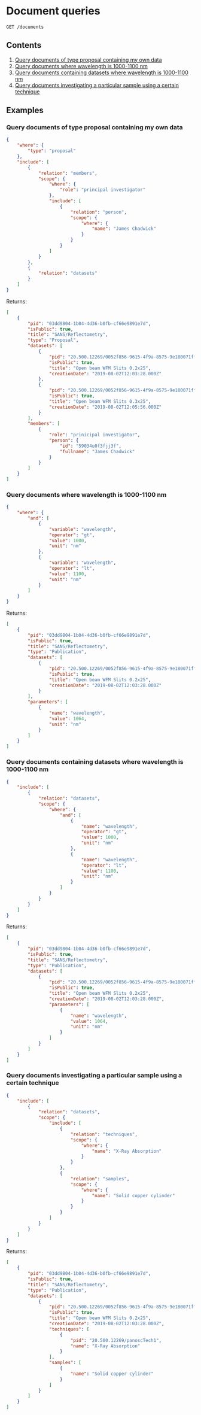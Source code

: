 # Document queries

`GET /documents`

## Contents
1. [Query documents of type proposal containing my own data](#query-documents-of-type-proposal-containing-my-own-data)
2. [Query documents where wavelength is 1000-1100 nm](#query-documents-where-wavelength-is-1000-1100-nm)
3. [Query documents containing datasets where wavelength is 1000-1100 nm](#query-documents-containing-datasets-where-wavelength-is-1000-1100-nm)
4. [Query documents investigating a particular sample using a certain technique](#query-documents-investigating-a-particular-sample-using-a-certain-technique)

## Examples

### Query documents of type proposal containing my own data

```json
{
    "where": {
        "type": "proposal"
    },
    "include": [
        {
            "relation": "members",
            "scope": {
                "where": {
                    "role": "principal investigator"
                },
                "include": [
                    {
                        "relation": "person",
                        "scope": {
                            "where": {
                                "name": "James Chadwick"
                            }
                        }
                    }
                ]
            }
        },
        {
            "relation": "datasets"
        }
    ]
}
```

Returns:

```json
[
    {
        "pid": "03dd9804-1b04-4d36-b0fb-cf66e9891e7d",
        "isPublic": true,
        "title": "SANS/Reflectometry",
        "type": "Proposal",
        "datasets": [
            {
                "pid": "20.500.12269/0052f856-9615-4f9a-8575-9e180071ff32nicos_00000482.hdf",
                "isPublic": true,
                "title": "Open beam WFM Slits 0.2x25",
                "creationDate": "2019-08-02T12:03:28.000Z"
            },
            {
                "pid": "20.500.12269/0052f856-9615-4f9a-8575-9e180071ff32nicos_00000483.hdf",
                "isPublic": true,
                "title": "Open beam WFM Slits 0.3x25",
                "creationDate": "2019-08-02T12:05:56.000Z"
            }
        ],
        "members": [
            {
                "role": "prinicipal investigator",
                "person": {
                    "id": "59034u0f3fjj3f",
                    "fullname": "James Chadwick"
                }
            }
        ]
    }
]
```

### Query documents where wavelength is 1000-1100 nm

```json
{
    "where": {
        "and": [
            {
                "variable": "wavelength",
                "operator": "gt",
                "value": 1000,
                "unit": "nm"
            },
            {
                "variable": "wavelength",
                "operator": "lt",
                "value": 1100,
                "unit": "nm"
            }
        ]
    }
}
```

Returns:

```json
[
    {
        "pid": "03dd9804-1b04-4d36-b0fb-cf66e9891e7d",
        "isPublic": true,
        "title": "SANS/Reflectometry",
        "type": "Publication",
        "datasets": [
            {
                "pid": "20.500.12269/0052f856-9615-4f9a-8575-9e180071ff32nicos_00000482.hdf",
                "isPublic": true,
                "title": "Open beam WFM Slits 0.2x25",
                "creationDate": "2019-08-02T12:03:28.000Z"
            }
        ],
        "parameters": [
            {
                "name": "wavelength",
                "value": 1064,
                "unit": "nm"
            }
        ]
    }
]
```

### Query documents containing datasets where wavelength is 1000-1100 nm

```json
{
    "include": [
        {
            "relation": "datasets",
            "scope": {
                "where": {
                    "and": [
                        {
                            "name": "wavelength",
                            "operator": "gt",
                            "value": 1000,
                            "unit": "nm"
                        },
                        {
                            "name": "wavelength",
                            "operator": "lt",
                            "value": 1100,
                            "unit": "nm"
                        }
                    ]
                }
            }
        }
    ]
}
```

Returns:

```json
[
    {
        "pid": "03dd9804-1b04-4d36-b0fb-cf66e9891e7d",
        "isPublic": true,
        "title": "SANS/Reflectometry",
        "type": "Publication",
        "datasets": [
            {
                "pid": "20.500.12269/0052f856-9615-4f9a-8575-9e180071ff32nicos_00000482.hdf",
                "isPublic": true,
                "title": "Open beam WFM Slits 0.2x25",
                "creationDate": "2019-08-02T12:03:28.000Z",
                "parameters": [
                    {
                        "name": "wavelength",
                        "value": 1064,
                        "unit": "nm"
                    }
                ]
            }
        ]
    }
]
```

### Query documents investigating a particular sample using a certain technique

```json
{
    "include": [
        {
            "relation": "datasets",
            "scope": {
                "include": [
                    {
                        "relation": "techniques",
                        "scope": {
                            "where": {
                                "name": "X-Ray Absorption"
                            }
                        }
                    },
                    {
                        "relation": "samples",
                        "scope": {
                            "where": {
                                "name": "Solid copper cylinder"
                            }
                        }
                    }
                ]
            }
        }
    ]
}
```

Returns:

```json
[
    {
        "pid": "03dd9804-1b04-4d36-b0fb-cf66e9891e7d",
        "isPublic": true,
        "title": "SANS/Reflectometry",
        "type": "Publication",
        "datasets": [
            {
                "pid": "20.500.12269/0052f856-9615-4f9a-8575-9e180071ff32nicos_00000482.hdf",
                "isPublic": true,
                "title": "Open beam WFM Slits 0.2x25",
                "creationDate": "2019-08-02T12:03:28.000Z",
                "techniques": [
                    {
                        "pid": "20.500.12269/panoscTech1",
                        "name": "X-Ray Absorption"
                    }
                ],
                "samples": [
                    {
                        "name": "Solid copper cylinder"
                    }
                ]
            }
        ]
    }
]
```
